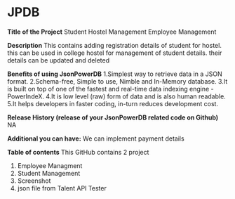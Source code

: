 # JPDB
**Title of the Project**
Student Hostel Management 
Employee Management


**Description**
This contains adding registration details of student for hostel. this can be used in college hostel for management of student details. their details can be updated and deleted

**Benefits of using JsonPowerDB**
1.Simplest way to retrieve data in a JSON format.
2.Schema-free, Simple to use, Nimble and In-Memory database.
3.It is built on top of one of the fastest and real-time data indexing engine - PowerIndeX.
4.It is low level (raw) form of data and is also human readable.
5.It helps developers in faster coding, in-turn reduces development cost.

**Release History (release of your JsonPowerDB related code on Github)**
NA

**Additional you can have:**
We can implement payment details

**Table of contents**
This GitHub contains 2 project 
1. Employee Managment
2. Student Management
3. Screenshot
4. json file from Talent API Tester
